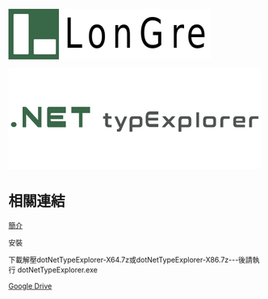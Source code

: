![Logo](LonGreatTitle.png)

![Logo](dotNetTypeExplorer.png)

# 相關連結

[簡介](/CHT/Introduction.pdf)

安裝

下載解壓dotNetTypeExplorer-X64.7z或dotNetTypeExplorer-X86.7z---後請執行 dotNetTypeExplorer.exe 

[Google Drive](https://drive.google.com/drive/folders/1M4NXi-pROmYhcG6mnI3nuXsNL8iUuQS-?usp=sharing)
